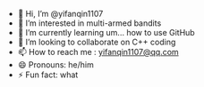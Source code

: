 - 👋 Hi, I’m @yifanqin1107
- 👀 I’m interested in multi-armed bandits
- 🌱 I’m currently learning um... how to use GitHub
- 💞️ I’m looking to collaborate on C++ coding
- 📫 How to reach me : yifanqin1107@qq.com
- 😄 Pronouns: he/him
- ⚡ Fun fact: what

<!---
yifanqin1107/yifanqin1107 is a ✨ special ✨ repository because its `README.md` (this file) appears on your GitHub profile.
You can click the Preview link to take a look at your changes.
--->
